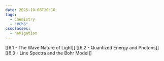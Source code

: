 ```yaml
---
date: 2025-10-08T20:10
tags:
  - Chemistry
  - "#Ch6"
cssclasses:
  - navigation
---
```

[[6.1 - The Wave Nature of Light]]
[[6.2 - Quantized Energy and Photons]]
[[6.3 - Line Spectra and the Bohr Model]]
